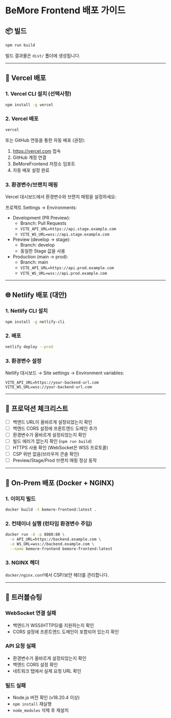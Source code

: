 # BeMore Frontend 배포 가이드

## 📦 빌드

```bash
npm run build
```

빌드 결과물은 `dist/` 폴더에 생성됩니다.

---

## 🚀 Vercel 배포

### 1. Vercel CLI 설치 (선택사항)

```bash
npm install -g vercel
```

### 2. Vercel 배포

```bash
vercel
```

또는 GitHub 연동을 통한 자동 배포 (권장):
1. https://vercel.com 접속
2. GitHub 계정 연결
3. BeMoreFrontend 저장소 임포트
4. 자동 배포 설정 완료

### 3. 환경변수/브랜치 매핑

Vercel 대시보드에서 환경변수와 브랜치 매핑을 설정하세요:

프로젝트 Settings → Environments:

- Development (PR Preview):
  - Branch: Pull Requests
  - `VITE_API_URL=https://api.stage.example.com`
  - `VITE_WS_URL=wss://api.stage.example.com`
- Preview (develop → stage):
  - Branch: develop
  - 동일한 Stage 값을 사용
- Production (main → prod):
  - Branch: main
  - `VITE_API_URL=https://api.prod.example.com`
  - `VITE_WS_URL=wss://api.prod.example.com`

---

## 🌐 Netlify 배포 (대안)

### 1. Netlify CLI 설치

```bash
npm install -g netlify-cli
```

### 2. 배포

```bash
netlify deploy --prod
```

### 3. 환경변수 설정

Netlify 대시보드 → Site settings → Environment variables:

```
VITE_API_URL=https://your-backend-url.com
VITE_WS_URL=wss://your-backend-url.com
```

---

## 🔧 프로덕션 체크리스트

- [ ] 백엔드 URL이 올바르게 설정되었는지 확인
- [ ] 백엔드 CORS 설정에 프론트엔드 도메인 추가
- [ ] 환경변수가 올바르게 설정되었는지 확인
- [ ] 빌드 에러가 없는지 확인 (`npm run build`)
- [ ] HTTPS 사용 확인 (WebSocket은 WSS 프로토콜)
 - [ ] CSP 위반 없음(브라우저 콘솔 확인)
 - [ ] Preview/Stage/Prod 브랜치 매핑 정상 동작

---

## 🧰 On‑Prem 배포 (Docker + NGINX)

### 1. 이미지 빌드

```bash
docker build -t bemore-frontend:latest .
```

### 2. 컨테이너 실행 (런타임 환경변수 주입)

```bash
docker run -d -p 8080:80 \
  -e API_URL=https://backend.example.com \
  -e WS_URL=wss://backend.example.com \
  --name bemore-frontend bemore-frontend:latest
```

### 3. NGINX 헤더

`docker/nginx.conf`에서 CSP/보안 헤더를 관리합니다.

---

## 🐛 트러블슈팅

### WebSocket 연결 실패
- 백엔드가 WSS(HTTPS)를 지원하는지 확인
- CORS 설정에 프론트엔드 도메인이 포함되어 있는지 확인

### API 요청 실패
- 환경변수가 올바르게 설정되었는지 확인
- 백엔드 CORS 설정 확인
- 네트워크 탭에서 실제 요청 URL 확인

### 빌드 실패
- Node.js 버전 확인 (v18.20.4 이상)
- `npm install` 재실행
- `node_modules` 삭제 후 재설치
